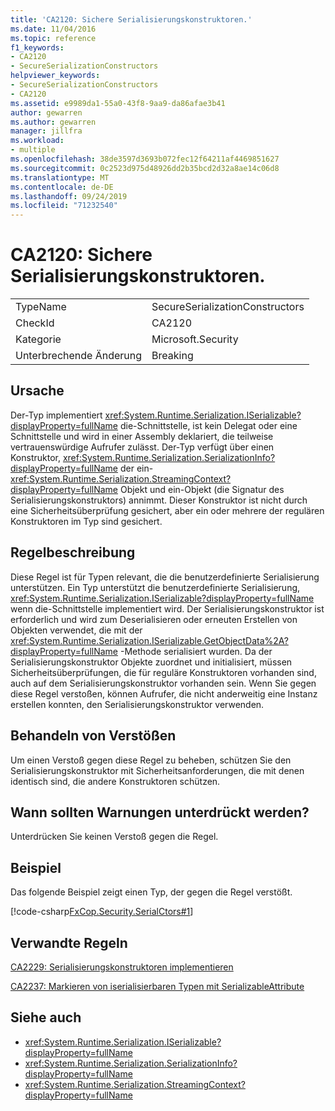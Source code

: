```yaml
---
title: 'CA2120: Sichere Serialisierungskonstruktoren.'
ms.date: 11/04/2016
ms.topic: reference
f1_keywords:
- CA2120
- SecureSerializationConstructors
helpviewer_keywords:
- SecureSerializationConstructors
- CA2120
ms.assetid: e9989da1-55a0-43f8-9aa9-da86afae3b41
author: gewarren
ms.author: gewarren
manager: jillfra
ms.workload:
- multiple
ms.openlocfilehash: 38de3597d3693b072fec12f64211af4469851627
ms.sourcegitcommit: 0c2523d975d48926dd2b35bcd2d32a8ae14c06d8
ms.translationtype: MT
ms.contentlocale: de-DE
ms.lasthandoff: 09/24/2019
ms.locfileid: "71232540"
---
```

# <a name="ca2120-secure-serialization-constructors"></a>CA2120: Sichere Serialisierungskonstruktoren.

|||
|-|-|
|TypeName|SecureSerializationConstructors|
|CheckId|CA2120|
|Kategorie|Microsoft.Security|
|Unterbrechende Änderung|Breaking|

## <a name="cause"></a>Ursache
Der-Typ implementiert <xref:System.Runtime.Serialization.ISerializable?displayProperty=fullName> die-Schnittstelle, ist kein Delegat oder eine Schnittstelle und wird in einer Assembly deklariert, die teilweise vertrauenswürdige Aufrufer zulässt. Der-Typ verfügt über einen Konstruktor, <xref:System.Runtime.Serialization.SerializationInfo?displayProperty=fullName> der ein- <xref:System.Runtime.Serialization.StreamingContext?displayProperty=fullName> Objekt und ein-Objekt (die Signatur des Serialisierungskonstruktors) annimmt. Dieser Konstruktor ist nicht durch eine Sicherheitsüberprüfung gesichert, aber ein oder mehrere der regulären Konstruktoren im Typ sind gesichert.

## <a name="rule-description"></a>Regelbeschreibung
Diese Regel ist für Typen relevant, die die benutzerdefinierte Serialisierung unterstützen. Ein Typ unterstützt die benutzerdefinierte Serialisierung, <xref:System.Runtime.Serialization.ISerializable?displayProperty=fullName> wenn die-Schnittstelle implementiert wird. Der Serialisierungskonstruktor ist erforderlich und wird zum Deserialisieren oder erneuten Erstellen von Objekten verwendet, die mit der <xref:System.Runtime.Serialization.ISerializable.GetObjectData%2A?displayProperty=fullName> -Methode serialisiert wurden. Da der Serialisierungskonstruktor Objekte zuordnet und initialisiert, müssen Sicherheitsüberprüfungen, die für reguläre Konstruktoren vorhanden sind, auch auf dem Serialisierungskonstruktor vorhanden sein. Wenn Sie gegen diese Regel verstoßen, können Aufrufer, die nicht anderweitig eine Instanz erstellen konnten, den Serialisierungskonstruktor verwenden.

## <a name="how-to-fix-violations"></a>Behandeln von Verstößen
Um einen Verstoß gegen diese Regel zu beheben, schützen Sie den Serialisierungskonstruktor mit Sicherheitsanforderungen, die mit denen identisch sind, die andere Konstruktoren schützen.

## <a name="when-to-suppress-warnings"></a>Wann sollten Warnungen unterdrückt werden?
Unterdrücken Sie keinen Verstoß gegen die Regel.

## <a name="example"></a>Beispiel
Das folgende Beispiel zeigt einen Typ, der gegen die Regel verstößt.

[!code-csharp[FxCop.Security.SerialCtors#1](../code-quality/codesnippet/CSharp/ca2120-secure-serialization-constructors_1.cs)]

## <a name="related-rules"></a>Verwandte Regeln
[CA2229: Serialisierungskonstruktoren implementieren](../code-quality/ca2229-implement-serialization-constructors.md)

[CA2237: Markieren von iserialisierbaren Typen mit SerializableAttribute](../code-quality/ca2237-mark-iserializable-types-with-serializableattribute.md)

## <a name="see-also"></a>Siehe auch

- <xref:System.Runtime.Serialization.ISerializable?displayProperty=fullName>
- <xref:System.Runtime.Serialization.SerializationInfo?displayProperty=fullName>
- <xref:System.Runtime.Serialization.StreamingContext?displayProperty=fullName>